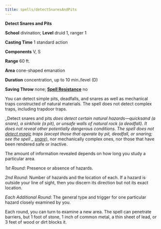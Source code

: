 ```yaml
---
title: spells/detectSnaresAndPits
---
```

 **Detect Snares and Pits**

**School** divination; **Level** druid 1, ranger 1

**Casting Time** 1 standard action

**Components** V, S

**Range** 60 ft.

**Area** cone-shaped emanation

**Duration** concentration, up to 10 min./level (D)

**Saving Throw** none; **[Spell Resistance](../glossary#_spell-resistance)** no

You can detect simple pits, deadfalls, and snares as well as mechanical traps constructed of natural materials. The spell does not detect complex traps, including trapdoor traps.

_Detect snares and pits _does detect certain natural hazards—quicksand (a snare), a sinkhole (a pit), or unsafe walls of natural rock (a deadfall). It does not reveal other potentially dangerous conditions. The spell does not [detect magic](detectMagic#_detect-magic) traps (except those that operate by pit, deadfall, or snaring; see the spell _ [snare](snare#_snare)_), nor mechanically complex ones, nor those that have been rendered safe or inactive.

The amount of information revealed depends on how long you study a particular area.

_1st Round_: Presence or absence of hazards.

_2nd Round_: Number of hazards and the location of each. If a hazard is outside your line of sight, then you discern its direction but not its exact location.

_Each Additional Round_: The general type and trigger for one particular hazard closely examined by you.

Each round, you can turn to examine a new area. The spell can penetrate barriers, but 1 foot of stone, 1 inch of common metal, a thin sheet of lead, or 3 feet of wood or dirt blocks it.

